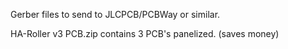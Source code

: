 Gerber files to send to JLCPCB/PCBWay or similar.

HA-Roller v3 PCB.zip contains 3 PCB's panelized. (saves money)
